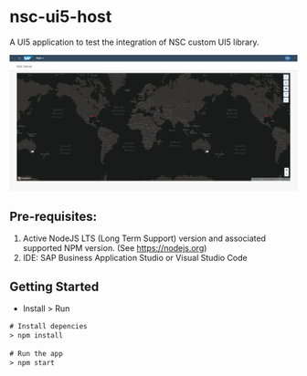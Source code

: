 # nsc-ui5-host

A UI5 application to test the integration of NSC custom UI5 library.

![](./assets/app.jpg)

## Pre-requisites:

1. Active NodeJS LTS (Long Term Support) version and associated supported NPM version.  (See https://nodejs.org)
2. IDE: SAP Business Application Studio or Visual Studio Code

## Getting Started

- Install > Run

```shell
# Install depencies
> npm install

# Run the app
> npm start
```

